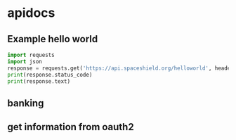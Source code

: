 # apidocs

<h2>Example hello world</h2>

```python
import requests
import json
response = requests.get('https://api.spaceshield.org/helloworld', headers={'Authorization': 'Your-token'})
print(response.status_code)
print(response.text)
```
<h2>banking</h2>
<h2>get information from oauth2</h2>
